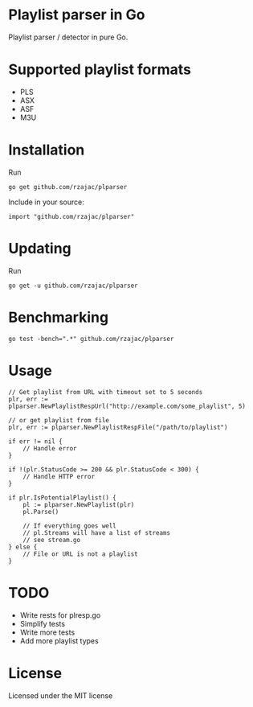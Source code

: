# Playlist parser in Go

Playlist parser / detector in pure Go.


# Supported playlist formats

* PLS
* ASX
* ASF
* M3U

# Installation

Run

    go get github.com/rzajac/plparser

Include in your source:

    import "github.com/rzajac/plparser"

# Updating

Run

    go get -u github.com/rzajac/plparser

# Benchmarking

    go test -bench=".*" github.com/rzajac/plparser

# Usage

	// Get playlist from URL with timeout set to 5 seconds
    plr, err := plparser.NewPlaylistRespUrl("http://example.com/some_playlist", 5)

	// or get playlist from file
	plr, err := plparser.NewPlaylistRespFile("/path/to/playlist")

	if err != nil {
		// Handle error
	}

	if !(plr.StatusCode >= 200 && plr.StatusCode < 300) {
		// Handle HTTP error
	}

	if plr.IsPotentialPlaylist() {
		pl := plparser.NewPlaylist(plr)
		pl.Parse()

		// If everything goes well
		// pl.Streams will have a list of streams
		// see stream.go
	} else {
		// File or URL is not a playlist
	}

# TODO

* Write rests for plresp.go
* Simplify tests
* Write more tests
* Add more playlist types

# License

Licensed under the MIT license

